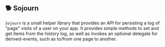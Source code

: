 ## 🐕 Sojourn

`Sojourn` is a small helper library that provides an API for persisting a log of "page" visits of a user on your app. It provides simple methods to set and get items from the history log, as well as invokes an optional delegate for derived-events, such as to/from one page to another.
